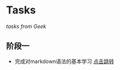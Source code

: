 # Tasks
*tasks from Geek*
## 阶段一
+ 完成对markdown语法的基本学习 [点击跳转](https://github.com/Milefer7/Tasks/edit/main/Markdown%E5%AD%A6%E4%B9%A0/typora%E5%9F%BA%E6%9C%AC%E8%AF%AD%E6%B3%95.md)

